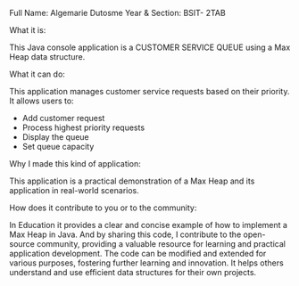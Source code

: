 Full Name: Algemarie Dutosme       Year & Section: BSIT- 2TAB


What it is:

This Java console application is a CUSTOMER SERVICE QUEUE using a Max Heap data structure.


What it can do:

This application manages customer service requests based on their priority.  It allows users to:
-	Add customer request
-	Process highest priority requests
-	Display the queue
-	Set queue capacity


Why I made this kind of application:

This application is a practical demonstration of a Max Heap and its application in real-world scenarios.  


How does it contribute to you or to the community:

In  Education it provides a clear and concise example of how to implement a Max Heap in Java. And by sharing this code, I contribute to the open-source community, providing a valuable resource for learning and practical application development. The code can be modified and extended for various purposes, fostering further learning and innovation. It helps others understand and use efficient data structures for their own projects.





